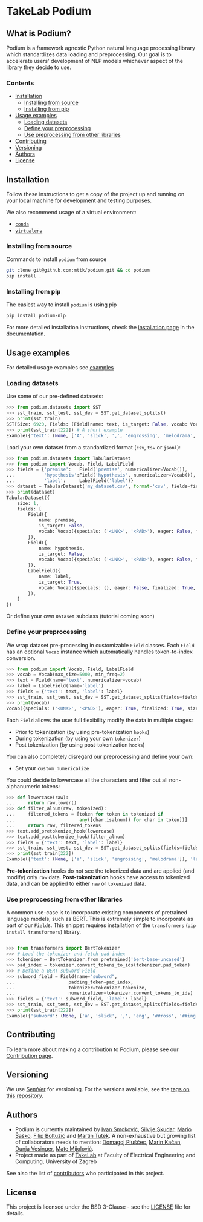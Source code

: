# TakeLab Podium

## What is Podium?

Podium is a framework agnostic Python natural language processing library which standardizes data loading and preprocessing.
Our goal is to accelerate users' development of NLP models whichever aspect of the library they decide to use.

### Contents

- [Installation](#installation)
  - [Installing from source](#installing-from-source)
  - [Installing from pip](#installing-from-pip)
- [Usage examples](#usage-examples)
  - [Loading datasets](#loading-datasets)
  - [Define your preprocessing](#define-your-preprocessing)
  - [Use preprocessing from other libraries](#use-preprocessing-from-other-libraries)
- [Contributing](#contributing)
- [Versioning](#versioning)
- [Authors](#authors)
- [License](#license)

## Installation

Follow these instructions to get a copy of the project up and running on your local machine for development and testing purposes.

We also recommend usage of a virtual environment:
- [```conda```](https://docs.conda.io/projects/conda/en/latest/user-guide/concepts/environments.html#virtual-environments)
- [```virtualenv```](https://virtualenv.pypa.io/en/latest/installation/)

### Installing from source

Commands to install `podium` from source

```bash
git clone git@github.com:mttk/podium.git && cd podium
pip install .
```

### Installing from pip

The easiest way to install `podium` is using pip

```bash
pip install podium-nlp
```

For more detailed installation instructions, check the [installation page](http://takelab.fer.hr/podium/installation.html) in the documentation.

## Usage examples

For detailed usage examples see [examples](https://github.com/mttk/podium/tree/master/examples)

### Loading datasets

Use some of our pre-defined datasets:

```python
>>> from podium.datasets import SST
>>> sst_train, sst_test, sst_dev = SST.get_dataset_splits()
>>> print(sst_train)
SST[Size: 6920, Fields: (Field[name: text, is_target: False, vocab: Vocab[finalized: True, size: 16284]], LabelField[name: label, is_target: True, vocab: Vocab[finalized: True, size: 2]])]
>>> print(sst_train[222]) # A short example
Example({'text': (None, ['A', 'slick', ',', 'engrossing', 'melodrama', '.']), 'label': (None, 'positive')})

```


Load your own dataset from a standardized format (`csv`, `tsv` or `jsonl`):

```python
>>> from podium.datasets import TabularDataset
>>> from podium import Vocab, Field, LabelField
>>> fields = {'premise':   Field('premise', numericalizer=Vocab()),
...           'hypothesis':Field('hypothesis', numericalizer=Vocab()),
...           'label':     LabelField('label')}
>>> dataset = TabularDataset('my_dataset.csv', format='csv', fields=fields)
>>> print(dataset)
TabularDataset({
    size: 1,
    fields: [
        Field({
            name: premise,
            is_target: False, 
            vocab: Vocab({specials: ('<UNK>', '<PAD>'), eager: False, finalized: True, size: 19})
        }),
        Field({
            name: hypothesis,
            is_target: False, 
            vocab: Vocab({specials: ('<UNK>', '<PAD>'), eager: False, finalized: True, size: 19})
        }),
        LabelField({
            name: label,
            is_target: True, 
            vocab: Vocab({specials: (), eager: False, finalized: True, size: 1})
        }),
    ]
})
```

Or define your own `Dataset` subclass (tutorial coming soon)

### Define your preprocessing

We wrap dataset pre-processing in customizable `Field` classes. Each `Field` has an optional `Vocab` instance which automatically handles token-to-index conversion.

```python
>>> from podium import Vocab, Field, LabelField
>>> vocab = Vocab(max_size=5000, min_freq=2)
>>> text = Field(name='text', numericalizer=vocab)
>>> label = LabelField(name='label')
>>> fields = {'text': text, 'label': label}
>>> sst_train, sst_test, sst_dev = SST.get_dataset_splits(fields=fields)
>>> print(vocab)
Vocab({specials: ('<UNK>', '<PAD>'), eager: True, finalized: True, size: 5000})

```

Each `Field` allows the user full flexibility modify the data in multiple stages:
- Prior to tokenization (by using pre-tokenization `hooks`)
- During tokenization (by using your own `tokenizer`)
- Post tokenization (by using post-tokenization `hooks`)

You can also completely disregard our preprocessing and define your own:
- Set your `custom_numericalize`

You could decide to lowercase all the characters and filter out all non-alphanumeric tokens:

```python
>>> def lowercase(raw):
...     return raw.lower()
>>> def filter_alnum(raw, tokenized):
...     filtered_tokens = [token for token in tokenized if
...                        any([char.isalnum() for char in token])]
...     return raw, filtered_tokens
>>> text.add_pretokenize_hook(lowercase)
>>> text.add_posttokenize_hook(filter_alnum)
>>> fields = {'text': text, 'label': label}
>>> sst_train, sst_test, sst_dev = SST.get_dataset_splits(fields=fields)
>>> print(sst_train[222])
Example({'text': (None, ['a', 'slick', 'engrossing', 'melodrama']), 'label': (None, 'positive')})

```

**Pre-tokenization** hooks do not see the tokenized data and are applied (and modify) only `raw` data. 
**Post-tokenization** hooks have access to tokenized data, and can be applied to either `raw` or `tokenized` data.

### Use preprocessing from other libraries

A common use-case is to incorporate existing components of pretrained language models, such as BERT. This is extremely simple to incorporate as part of our `Field`s. This snippet requires installation of the `transformers` (`pip install transformers`) library.

```python

>>> from transformers import BertTokenizer
>>> # Load the tokenizer and fetch pad index
>>> tokenizer = BertTokenizer.from_pretrained('bert-base-uncased')
>>> pad_index = tokenizer.convert_tokens_to_ids(tokenizer.pad_token)
>>> # Define a BERT subword Field
>>> subword_field = Field(name="subword",
...                    padding_token=pad_index,
...                    tokenizer=tokenizer.tokenize,
...                    numericalizer=tokenizer.convert_tokens_to_ids)
>>> fields = {'text': subword_field, 'label': label}
>>> sst_train, sst_test, sst_dev = SST.get_dataset_splits(fields=fields)
>>> print(sst_train[222])
Example({'subword': (None, ['a', 'slick', ',', 'eng', '##ross', '##ing', 'mel', '##od', '##rama', '.']), 'label': (None, 'positive')}]

```

## Contributing

To learn more about making a contribution to Podium, please see our [Contribution page](CONTRIBUTING.md).

## Versioning

We use [SemVer](http://semver.org/) for versioning. For the versions available, see the [tags on this repository](../../tags). 

## Authors

* Podium is currently maintained by [Ivan Smoković](https://github.com/ivansmokovic), [Silvije Skudar](https://github.com/sskudar), [Mario Šaško](https://github.com/mariosasko), [Filip Boltužić](https://github.com/FilipBolt) and [Martin Tutek](https://github.com/mttk). A non-exhaustive but growing list of collaborators needs to mention: [Domagoj Pluščec](https://github.com/domi385), [Marin Kačan](https://github.com/mkacan), [Dunja Vesinger](https://github.com/dunja-v), [Mate Mijolović](https://github.com/matemijolovic).
* Project made as part of [TakeLab](http://takelab.fer.hr) at Faculty of Electrical Engineering and Computing, University of Zagreb

See also the list of [contributors](../../graphs/contributors) who participated in this project.

## License

This project is licensed under the BSD 3-Clause - see the [LICENSE](LICENSE) file for details.
